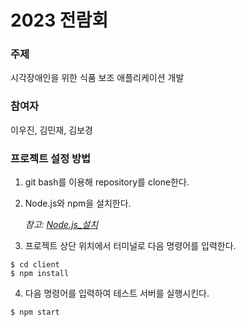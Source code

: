 # 2023 전람회

### 주제
시각장애인을 위한 식품 보조 애플리케이션 개발


### 참여자
이우진, 김민재, 김보경


### 프로젝트 설정 방법
1. git bash를 이용해 repository를 clone한다.
 
2. Node.js와 npm을 설치한다.

   *참고: [Node.js\_설치](https://joyfulhome.tistory.com/180 "설치하기")*
   
3. 프로젝트 상단 위치에서 터미널로 다음 명령어를 입력한다.

```
$ cd client
$ npm install
```

4. 다음 명령어를 입력하여 테스트 서버를 실행시킨다.

```
$ npm start
```
